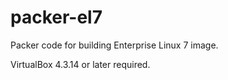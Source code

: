 packer-el7
==============

Packer code for building Enterprise Linux 7 image.

VirtualBox 4.3.14 or later required.
